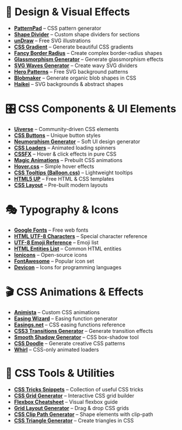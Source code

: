 # 🎨 Design & Visual Effects  
- **<a href="https://patternpad.com/" target="_blank">PatternPad</a>** – CSS pattern generator  
- **<a href="https://www.shapedivider.app/" target="_blank">Shape Divider</a>** – Custom shape dividers for sections  
- **<a href="https://undraw.co/" target="_blank">unDraw</a>** – Free SVG illustrations  
- **<a href="https://cssgradient.io/" target="_blank">CSS Gradient</a>** – Generate beautiful CSS gradients  
- **<a href="https://9elements.github.io/fancy-border-radius/" target="_blank">Fancy Border Radius</a>** – Create complex border-radius shapes  
- **<a href="https://hype4.academy/tools/glassmorphism-generator" target="_blank">Glassmorphism Generator</a>** – Generate glassmorphism effects  
- **<a href="https://getwaves.io/" target="_blank">SVG Waves Generator</a>** – Create wavy SVG dividers  
- **<a href="https://www.heropatterns.com/" target="_blank">Hero Patterns</a>** – Free SVG background patterns  
- **<a href="https://www.blobmaker.app/" target="_blank">Blobmaker</a>** – Generate organic blob shapes in CSS  
- **<a href="https://app.haikei.app/" target="_blank">Haikei</a>** – SVG backgrounds & abstract shapes  

# 🎛️ CSS Components & UI Elements  
- **<a href="https://uiverse.io/" target="_blank">Uiverse</a>** – Community-driven CSS elements  
- **<a href="https://cssbuttons.io/" target="_blank">CSS Buttons</a>** – Unique button styles  
- **<a href="https://neumorphism.io/" target="_blank">Neumorphism Generator</a>** – Soft UI design generator  
- **<a href="https://cssloaders.github.io/" target="_blank">CSS Loaders</a>** – Animated loading spinners  
- **<a href="https://cssfx.dev/" target="_blank">CSSFX</a>** – Hover & click effects in pure CSS  
- **<a href="https://www.minimamente.com/project/magic/" target="_blank">Magic Animations</a>** – Prebuilt CSS animations  
- **<a href="https://ianlunn.github.io/Hover/" target="_blank">Hover.css</a>** – Simple hover effects  
- **<a href="https://kazzkiq.github.io/balloon.css/" target="_blank">CSS Tooltips (Balloon.css)</a>** – Lightweight tooltips  
- **<a href="https://html5up.net/" target="_blank">HTML5 UP</a>** – Free HTML & CSS templates  
- **<a href="https://csslayout.io/" target="_blank">CSS Layout</a>** – Pre-built modern layouts  

# 🎭 Typography & Icons  
- **<a href="https://fonts.google.com/" target="_blank">Google Fonts</a>** – Free web fonts  
- **<a href="https://www.w3schools.com/charsets/ref_utf_basic_latin.asp" target="_blank">HTML UTF-8 Characters</a>** – Special character reference  
- **<a href="https://www.w3schools.com/charsets/ref_emoji_smileys.asp" target="_blank">UTF-8 Emoji Reference</a>** – Emoji list  
- **<a href="https://www.w3schools.com/charsets/ref_html_entities_a.asp" target="_blank">HTML Entities List</a>** – Common HTML entities  
- **<a href="https://ionic.io/ionicons" target="_blank">Ionicons</a>** – Open-source icons  
- **<a href="https://fontawesome.com/" target="_blank">FontAwesome</a>** – Popular icon set  
- **<a href="https://devicon.dev/" target="_blank">Devicon</a>** – Icons for programming languages  

# 🎬 CSS Animations & Effects  
- **<a href="https://animista.net/" target="_blank">Animista</a>** – Custom CSS animations  
- **<a href="https://easingwizard.com/" target="_blank">Easing Wizard</a>** – Easing function generator  
- **<a href="https://easings.net/" target="_blank">Easings.net</a>** – CSS easing functions reference  
- **<a href="https://www.css3maker.com/css3-transition.html" target="_blank">CSS3 Transitions Generator</a>** – Generate transition effects  
- **<a href="https://shadows.brumm.af/" target="_blank">Smooth Shadow Generator</a>** – CSS box-shadow tool  
- **<a href="https://css-doodle.com/" target="_blank">CSS Doodle</a>** – Generate creative CSS patterns  
- **<a href="https://whirl.netlify.app/" target="_blank">Whirl</a>** – CSS-only animated loaders  

# 📏 CSS Tools & Utilities  
- **<a href="https://css-tricks.com/snippets/css/" target="_blank">CSS Tricks Snippets</a>** – Collection of useful CSS tricks  
- **<a href="https://cssgrid-generator.netlify.app/" target="_blank">CSS Grid Generator</a>** – Interactive CSS grid builder  
- **<a href="https://flexbox.malven.co/" target="_blank">Flexbox Cheatsheet</a>** – Visual flexbox guide  
- **<a href="https://layout.bradwoods.io/" target="_blank">Grid Layout Generator</a>** – Drag & drop CSS grids  
- **<a href="https://bennettfeely.com/clippy/" target="_blank">CSS Clip Path Generator</a>** – Shape elements with clip-path  
- **<a href="https://css-tricks.com/the-shapes-of-css/" target="_blank">CSS Triangle Generator</a>** – Create triangles in CSS  
